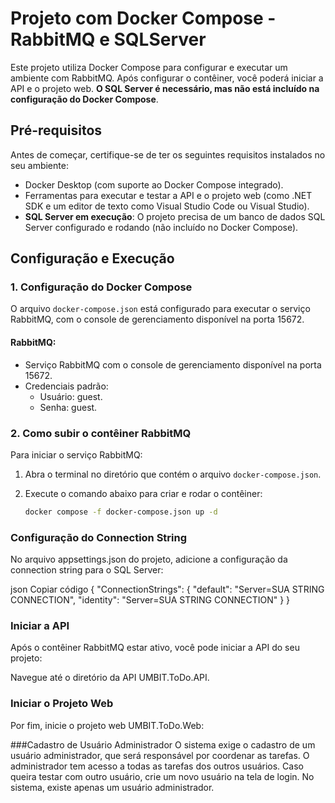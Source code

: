 # Projeto com Docker Compose - RabbitMQ e SQLServer

Este projeto utiliza Docker Compose para configurar e executar um ambiente com RabbitMQ. Após configurar o contêiner, você poderá iniciar a API e o projeto web. **O SQL Server é necessário, mas não está incluído na configuração do Docker Compose**. 

## Pré-requisitos
Antes de começar, certifique-se de ter os seguintes requisitos instalados no seu ambiente:

- Docker Desktop (com suporte ao Docker Compose integrado).
- Ferramentas para executar e testar a API e o projeto web (como .NET SDK e um editor de texto como Visual Studio Code ou Visual Studio).
- **SQL Server em execução**: O projeto precisa de um banco de dados SQL Server configurado e rodando (não incluído no Docker Compose).

## Configuração e Execução

### 1. Configuração do Docker Compose
O arquivo `docker-compose.json` está configurado para executar o serviço RabbitMQ, com o console de gerenciamento disponível na porta 15672.

#### RabbitMQ:
- Serviço RabbitMQ com o console de gerenciamento disponível na porta 15672.
- Credenciais padrão:
  - Usuário: guest.
  - Senha: guest.

### 2. Como subir o contêiner RabbitMQ
Para iniciar o serviço RabbitMQ:

1. Abra o terminal no diretório que contém o arquivo `docker-compose.json`.
2. Execute o comando abaixo para criar e rodar o contêiner:

   ```bash
   docker compose -f docker-compose.json up -d

### Configuração do Connection String
No arquivo appsettings.json do projeto, adicione a configuração da connection string para o SQL Server:

json
Copiar código
{
  "ConnectionStrings": {
    "default": "Server=SUA STRING CONNECTION",
    "identity": "Server=SUA STRING CONNECTION"
  }
}

### Iniciar a API
Após o contêiner RabbitMQ estar ativo, você pode iniciar a API do seu projeto:

Navegue até o diretório da API UMBIT.ToDo.API.

### Iniciar o Projeto Web
Por fim, inicie o projeto web UMBIT.ToDo.Web:

###Cadastro de Usuário Administrador
O sistema exige o cadastro de um usuário administrador, que será responsável por coordenar as tarefas. O administrador tem acesso a todas as tarefas dos outros usuários. Caso queira testar com outro usuário, crie um novo usuário na tela de login. No sistema, existe apenas um usuário administrador.
